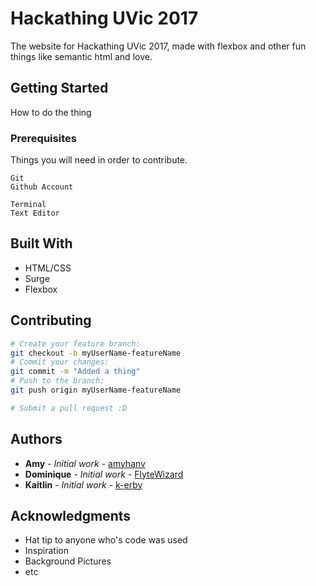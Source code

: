 # Hackathing UVic 2017

The website for Hackathing UVic 2017, made with flexbox and other fun things like semantic html and love.

## Getting Started

How to do the thing

### Prerequisites

Things you will need in order to contribute.

```
Git
Github Account

Terminal
Text Editor
```

## Built With

* HTML/CSS
* Surge
* Flexbox

## Contributing

```bash
# Create your feature branch: 
git checkout -b myUserName-featureName
# Commit your changes: 
git commit -m "Added a thing"
# Push to the branch: 
git push origin myUserName-featureName

# Submit a pull request :D
```

## Authors

* **Amy** - *Initial work* - [amyhanv](https://github.com/amyhanv)
* **Dominique** - *Initial work* - [FlyteWizard](https://github.com/FlyteWizard)
* **Kaitlin** - *Initial work* - [k-erby](https://github.com/k-erby)

## Acknowledgments

* Hat tip to anyone who's code was used
* Inspiration
* Background Pictures
* etc
